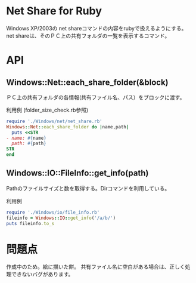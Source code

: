 Net Share for Ruby
======================
Windows XP/2003の net shareコマンドの内容をrubyで扱えるようにする。
net shareは、そのＰＣ上の共有フォルダの一覧を表示するコマンド。

# API

## Windows::Net::each_share_folder(&block)
ＰＣ上の共有フォルダの各情報(共有ファイル名、パス）をブロックに渡す。

利用例 (folder_size_check.rb参照)
```ruby
require './Windows/net/net_share.rb'
Windows::Net::each_share_folder do |name,path|
  puts <<STR
- name: #{name}
  path: #{path}
STR
end
```

## Windows::IO::FileInfo::get_info(path)
Pathのファイルサイズと数を取得する。Dirコマンドを利用している。

利用例
```ruby
require './Windows/io/file_info.rb'
fileinfo = Windows::IO::get_info('/a/b/')
puts fileinfo.to_s
```

# 問題点
作成中のため。絵に描いた餅。
共有ファイル名に空白がある場合は、正しく処理できないバグがあります。

